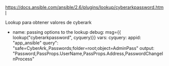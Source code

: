 https://docs.ansible.com/ansible/2.6/plugins/lookup/cyberarkpassword.html

Lookup para obtener valores de cyberark

- name: passing options to the lookup
  debug: msg={{ lookup("cyberarkpassword", cyquery)}}
  vars:
    cyquery:
      appid: "app_ansible"
      query": "safe=CyberArk_Passwords;folder=root;object=AdminPass"
      output: "Password,PassProps.UserName,PassProps.Address,PasswordChangeInProcess"
